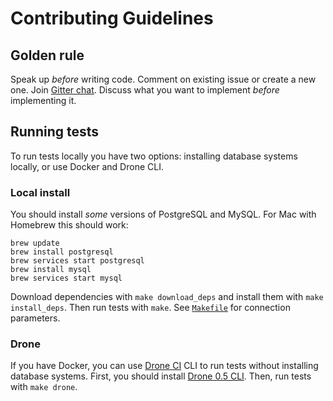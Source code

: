 # Contributing Guidelines

## Golden rule

Speak up _before_ writing code. Comment on existing issue or create a new one. Join
[Gitter chat](https://gitter.im/go-reform/reform?utm_source=badge&utm_medium=badge&utm_campaign=pr-badge). Discuss what
you want to implement _before_ implementing it.


## Running tests

To run tests locally you have two options: installing database systems locally, or use Docker and Drone CLI.


### Local install

You should install _some_ versions of PostgreSQL and MySQL.
For Mac with Homebrew this should work:
```
brew update
brew install postgresql
brew services start postgresql
brew install mysql
brew services start mysql
```

Download dependencies with `make download_deps` and install them with `make install_deps`.
Then run tests with `make`. See [`Makefile`](../Makefile) for connection parameters.


### Drone

If you have Docker, you can use [Drone CI](http://readme.drone.io/0.5/) CLI to run tests without installing database
systems. First, you should install [Drone 0.5 CLI](http://readme.drone.io/0.5/install/cli/). Then, run tests with
`make drone`.
